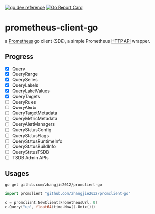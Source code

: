 [![go.dev reference](https://img.shields.io/badge/go.dev-reference-007d9c?logo=go&logoColor=white&style=flat-square)](https://pkg.go.dev/github.com/zhangjie2012/promclient-go)
[![Go Report Card](https://goreportcard.com/badge/github.com/zhangjie2012/promclient-go)](https://goreportcard.com/report/github.com/zhangjie2012/promclient-go)

# prometheus-client-go

a [Prometheus](https://prometheus.io/) go client (SDK), a simple Prometheus [HTTP API](https://prometheus.io/docs/prometheus/latest/querying/api/) wrapper.

## Progress

- [X] Query
- [X] QueryRange
- [X] QuerySeries
- [X] QueryLabels
- [X] QueryLabelValues
- [X] QueryTargets
- [ ] QueryRules
- [ ] QueryAlerts
- [ ] QueryTargetMetadata
- [ ] QueryMetricMetadata
- [ ] QueryAlertManagers
- [ ] QueryStatusConfig
- [ ] QueryStatusFlags
- [ ] QueryStatusRuntimeInfo
- [ ] QueryStatusBuildInfo
- [ ] QueryStatusTSDB
- [ ] TSDB Admin APIs

## Usages

```
go get github.com/zhangjie2012/promclient-go
```

```go
import promclient "github.com/zhangjie2012/promclient-go"

c = promclient.NewClient(PrometheusUrl, 0)
c.Query("up", float64(time.Now().Unix()))
```
